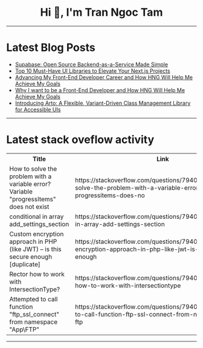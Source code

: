 <h1 align="center">Hi 👋, I'm Tran Ngoc Tam</h1>

---

# Latest Blog Posts 
<!-- BLOG-POST-LIST:START -->
- [Supabase: Open Source Backend-as-a-Service Made Simple](https://dev.to/austinwdigital/supabase-open-source-backend-as-a-service-made-simple-3fec)
- [Top 10 Must-Have UI Libraries to Elevate Your Next.js Projects](https://dev.to/hyvip/top-10-must-have-ui-libraries-to-elevate-your-nextjs-projects-4362)
- [Advancing My Front-End Developer Career and How HNG Will Help Me Achieve My Goals](https://dev.to/ogunwa_chinasa_c9f74b2dcd/overcoming-database-relationship-as-backend-dev-1o1c)
- [Why I want to be a Front-End Developer and How HNG Will Help Me Achieve My Goals](https://dev.to/emmanuel_xs/why-i-want-to-be-a-front-end-developer-and-how-hng-will-help-me-achieve-my-goals-1f74)
- [Introducing Arto: A Flexible, Variant-Driven Class Management Library for Accessible UIs](https://dev.to/hamidelgendy/introducing-arto-a-flexible-variant-driven-class-management-library-for-accessible-uis-2g0h)
<!-- BLOG-POST-LIST:END -->

---

# Latest stack oveflow activity
<table>
  <tr><th>Title</th><th>Link</th></tr>
  <!-- STACKOVERFLOW:START --><tr><td>How to solve the problem with a variable error? Variable &quot;progressItems&quot; does not exist</td><td>https://stackoverflow.com/questions/79403174/how-to-solve-the-problem-with-a-variable-error-variable-progressitems-does-no</td></tr><tr><td>conditional in array add_settings_section</td><td>https://stackoverflow.com/questions/79403127/conditional-in-array-add-settings-section</td></tr><tr><td>Custom encryption approach in PHP &lpar;like JWT&rpar; – is this secure enough [duplicate]</td><td>https://stackoverflow.com/questions/79403081/custom-encryption-approach-in-php-like-jwt-is-this-secure-enough</td></tr><tr><td>Rector how to work with IntersectionType?</td><td>https://stackoverflow.com/questions/79403001/rector-how-to-work-with-intersectiontype</td></tr><tr><td>Attempted to call function &quot;ftp_ssl_connect&quot; from namespace &quot;App\FTP&quot;</td><td>https://stackoverflow.com/questions/79402876/attempted-to-call-function-ftp-ssl-connect-from-namespace-app-ftp</td></tr><!-- STACKOVERFLOW:END -->
</table>

---


